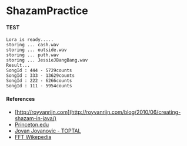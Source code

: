 # ShazamPractice

#### TEST
```
Lora is ready.....
storing ... cash.wav
storing ... outside.wav
storing ... puth.wav
storing ... JessieJBangBang.wav
Result...
SongId : 444 - 5729counts
SongId : 333 - 13629counts
SongId : 222 - 6266counts
SongId : 111 - 5954counts
```

#### References
- [http://royvanrijn.com](http://royvanrijn.com/blog/2010/06/creating-shazam-in-java/)
- [Princeton.edu](http://introcs.cs.princeton.edu/java/32class/Complex.java.html)
- [Jovan Jovanovic - TOPTAL](https://www.toptal.com/algorithms/shazam-it-music-processing-fingerprinting-and-recognition)
- [FFT Wikepedia](https://ko.wikipedia.org/wiki/%EA%B3%A0%EC%86%8D_%ED%91%B8%EB%A6%AC%EC%97%90_%EB%B3%80%ED%99%98)

